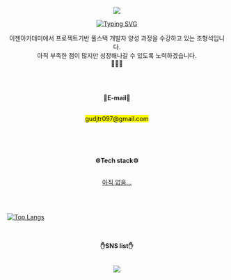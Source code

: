 <p align = "center">
<img src="https://capsule-render.vercel.app/api?type=rounded&color=auto&height=300&section=header&text=Hello!&fontSize=70" />
</p>


<p align="center">
<a href="https://git.io/typing-svg"><img src="https://readme-typing-svg.demolab.com?font=Nanum+Pen+Script&pause=1000&color=F091F7&center=true&vCenter=true&width=435&height=60&lines=%EC%95%88%EB%85%95%ED%95%98%EC%84%B8%EC%9A%94+%EC%A1%B0%ED%98%95%EC%84%9D%EC%9D%98+%EA%B9%83%ED%97%88%EB%B8%8C%EC%9E%85%EB%8B%88%EB%8B%A4+(%E2%8C%90%E2%96%A0_%E2%96%A0)" alt="Typing SVG" /></a>
</p>

<p align="center">
  이젠아카데미에서 프로젝트기반 풀스택 개발자 양성 과정을 수강하고 있는 조형석입니다.<br>
  아직 부족한 점이 많지만 성장해나갈 수 있도록 노력하겠습니다.<br>
  👊👊👊
</p>
<br>
<br>
<p align="center">
    <Strong>📨E-mail📩</Strong><br><br>
</p>

<p align="center">
    <mark>gudjtr097@gmail.com</mark><br><br>
</p>
<br>
<br>
<p align="center">
    <Strong>⚙Tech stack⚙</Strong><br><br>
</p>
<p align="center">
<ins>아직 없음...</ins>
</p>
<br>
<br>



[![Top Langs](https://github-readme-stats.vercel.app/api/top-langs/?username=Passbob)](https://github.com/anuraghazra/github-readme-stats)
<br>
<br>
<br>
<p align="center">
    <Strong>✋SNS list✋</Strong><br><br>
</p>
<div align="center">
<a href="https://www.instagram.com/h_seok.0512/"><img src="https://img.shields.io/badge/Instagram-E4405F?style=flat-square&logo=Instagram&logoColor=white"/></a>
</div>

